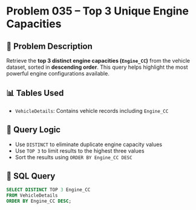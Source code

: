 # Problem 035 – Top 3 Unique Engine Capacities

## 🧠 Problem Description

Retrieve the **top 3 distinct engine capacities (`Engine_CC`)** from the vehicle dataset, sorted in **descending order**. This query helps highlight the most powerful engine configurations available.

## 📊 Tables Used

- `VehicleDetails`: Contains vehicle records including `Engine_CC`

## 🔗 Query Logic

- Use `DISTINCT` to eliminate duplicate engine capacity values
- Use `TOP 3` to limit results to the highest three values
- Sort the results using `ORDER BY Engine_CC DESC`

## 🧾 SQL Query

```sql
SELECT DISTINCT TOP 3 Engine_CC
FROM VehicleDetails
ORDER BY Engine_CC DESC;
